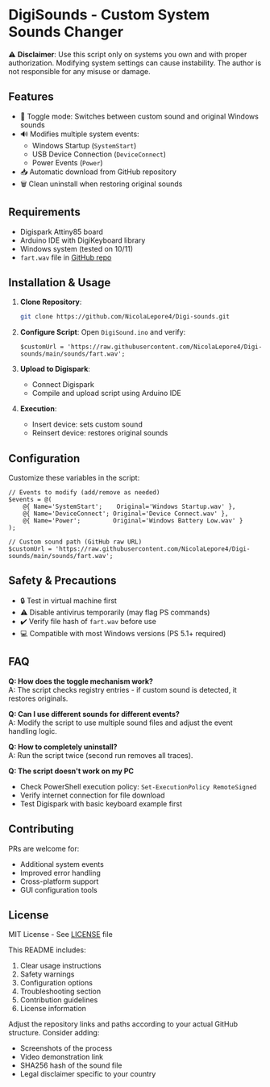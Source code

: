 # DigiSounds - Custom System Sounds Changer

⚠️ **Disclaimer**: Use this script only on systems you own and with proper authorization. Modifying system settings can cause instability. The author is not responsible for any misuse or damage.

## Features
- 🔁 Toggle mode: Switches between custom sound and original Windows sounds
- 🔊 Modifies multiple system events:
  - Windows Startup (`SystemStart`)
  - USB Device Connection (`DeviceConnect`)
  - Power Events (`Power`)
- 📥 Automatic download from GitHub repository
- 🗑️ Clean uninstall when restoring original sounds

## Requirements
- Digispark Attiny85 board
- Arduino IDE with DigiKeyboard library
- Windows system (tested on 10/11)
- `fart.wav` file in [GitHub repo](https://github.com/NicolaLepore4/Digi-sounds)

## Installation & Usage

1. **Clone Repository**:
   ```bash
   git clone https://github.com/NicolaLepore4/Digi-sounds.git
   ```

2. **Configure Script**:
   Open `DigiSound.ino` and verify:
   ```arduino
   $customUrl = 'https://raw.githubusercontent.com/NicolaLepore4/Digi-sounds/main/sounds/fart.wav';
   ```

3. **Upload to Digispark**:
   - Connect Digispark
   - Compile and upload script using Arduino IDE

4. **Execution**:
   - Insert device: sets custom sound
   - Reinsert device: restores original sounds

## Configuration
Customize these variables in the script:
```arduino
// Events to modify (add/remove as needed)
$events = @(
    @{ Name='SystemStart';    Original='Windows Startup.wav' },
    @{ Name='DeviceConnect'; Original='Device Connect.wav' },
    @{ Name='Power';         Original='Windows Battery Low.wav' }
);

// Custom sound path (GitHub raw URL)
$customUrl = 'https://raw.githubusercontent.com/NicolaLepore4/Digi-sounds/main/sounds/fart.wav';
```

## Safety & Precautions
- 🔒 Test in virtual machine first
- ⚠️ Disable antivirus temporarily (may flag PS commands)
- ✔️ Verify file hash of `fart.wav` before use
- 💻 Compatible with most Windows versions (PS 5.1+ required)

## FAQ

**Q: How does the toggle mechanism work?**  
A: The script checks registry entries - if custom sound is detected, it restores originals.

**Q: Can I use different sounds for different events?**  
A: Modify the script to use multiple sound files and adjust the event handling logic.

**Q: How to completely uninstall?**  
A: Run the script twice (second run removes all traces).

**Q: The script doesn't work on my PC**  
- Check PowerShell execution policy: `Set-ExecutionPolicy RemoteSigned`
- Verify internet connection for file download
- Test Digispark with basic keyboard example first

## Contributing
PRs are welcome for:
- Additional system events
- Improved error handling
- Cross-platform support
- GUI configuration tools

## License
MIT License - See [LICENSE](LICENSE) file

This README includes:
1. Clear usage instructions
2. Safety warnings
3. Configuration options
4. Troubleshooting section
5. Contribution guidelines
6. License information

Adjust the repository links and paths according to your actual GitHub structure. Consider adding:
- Screenshots of the process
- Video demonstration link
- SHA256 hash of the sound file
- Legal disclaimer specific to your country

